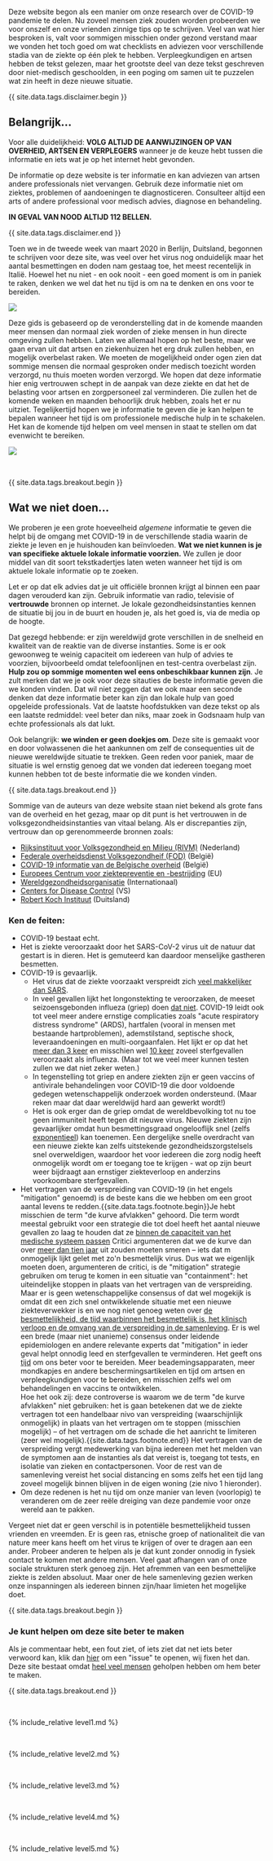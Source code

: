 Deze website begon als een manier om onze research over de COVID-19 pandemie te delen. Nu zoveel mensen ziek zouden worden probeerden we voor onszelf en onze vrienden zinnige tips op te schrijven.  Veel van wat hier besproken is, valt voor sommigen misschien onder gezond verstand maar we vonden het toch goed om wat checklists en adviezen voor verschillende stadia van de ziekte op één plek te hebben. Verpleegkundigen en artsen hebben de tekst gelezen, maar het grootste deel van deze tekst geschreven door niet-medisch geschoolden, in een poging om samen uit te puzzelen wat zin heeft in deze nieuwe situatie. 

{{ site.data.tags.disclaimer.begin }}

## Belangrijk...

Voor alle duidelijkheid: **VOLG ALTIJD DE AANWIJZINGEN OP VAN OVERHEID, ARTSEN EN VERPLEGERS** wanneer je de keuze hebt tussen die informatie en iets wat je op het internet hebt gevonden.

De informatie op deze website is ter informatie en kan adviezen van artsen andere professionals niet vervangen. Gebruik deze informatie niet om ziektes, problemen of aandoeningen te diagnosticeren. Consulteer altijd een arts of andere professional voor medisch advies, diagnose en behandeling.

**IN GEVAL VAN NOOD ALTIJD 112 BELLEN.**

{{ site.data.tags.disclaimer.end }}

Toen we in de tweede week van maart 2020 in Berlijn, Duitsland, begonnen te schrijven voor deze site, was veel over het virus nog onduidelijk maar het aantal besmettingen en doden nam gestaag toe, het meest recentelijk in Italië. Hoewel het nu niet - en ook nooit - een goed moment is om in paniek te raken, denken we wel dat het nu tijd is om na te denken en ons voor te bereiden.

![](/images/virus.png)

Deze gids is gebaseerd op de veronderstelling dat in de komende maanden meer mensen dan normaal ziek worden of zieke mensen in hun directe omgeving zullen hebben. Laten we allemaal hopen op het beste, maar we gaan ervan uit dat artsen en ziekenhuizen het erg druk zullen hebben, en mogelijk overbelast raken. We moeten de mogelijkheid onder ogen zien dat sommige mensen die normaal gesproken onder medisch toezicht worden verzorgd, nu thuis moeten worden verzorgd.  We hopen dat deze informatie hier enig vertrouwen schept in de aanpak van deze ziekte en dat het de belasting voor artsen en zorgpersoneel zal verminderen. Die zullen het de komende weken en maanden behoorlijk druk hebben, zoals het er nu uitziet. Tegelijkertijd hopen we je informatie te geven die je kan helpen te bepalen wanneer het tijd is om professionele medische hulp in te schakelen. Het kan de komende tijd helpen om veel mensen in staat te stellen om dat evenwicht te bereiken.

[![](/images/treat-at-home.png)](https://www.statnews.com/2020/03/21/coronavirus-plea-from-italy-treat-patients-at-home/)

&nbsp;

{{ site.data.tags.breakout.begin }}

## Wat we niet doen...

We proberen je een grote hoeveelheid *algemene* informatie te geven die helpt bij de omgang met COVID-19 in de verschillende stadia waarin de ziekte je leven en je huishouden kan beïnvloeden. **Wat we niet kunnen is je van specifieke aktuele lokale informatie voorzien.** We zullen je door middel van dit soort tekstkadertjes laten weten wanneer het tijd is om aktuele lokale informatie op te zoeken.

Let er op dat elk advies dat je uit officiële bronnen krijgt al binnen een paar dagen verouderd kan zijn. Gebruik informatie van radio, televisie of **vertrouwde** bronnen op internet. Je lokale gezondheidsinstanties kennen de situatie bij jou in de buurt en houden je, als het goed is, via de media op de hoogte.

Dat gezegd hebbende: er zijn wereldwijd grote verschillen in de snelheid en kwaliteit van de reaktie van de diverse instanties. Some is er ook gewoonweg te weinig capaciteit om iedereen van hulp of advies te voorzien, bijvoorbeeld omdat telefoonlijnen en test-centra overbelast zijn. **Hulp zou op sommige momenten wel eens onbeschikbaar kunnen zijn**. Je zult merken dat we je ook voor deze sitauties de beste informatie geven die we konden vinden. Dat wil niet zeggen dat we ook maar een seconde denken dat deze informatie beter kan zijn dan lokale hulp van goed opgeleide professionals. Vat de laatste hoofdstukken van deze tekst op als een laatste redmiddel: veel beter dan niks, maar zoek in Godsnaam hulp van echte professionals als dat lukt.

Ook belangrijk: **we winden er geen doekjes om**. Deze site is gemaakt voor en door volwassenen die het aankunnen om zelf de consequenties uit de nieuwe wereldwijde situatie te trekken. Geen reden voor paniek, maar de situatie is wel ernstig genoeg dat we vonden dat iedereen toegang moet kunnen hebben tot de beste informatie die we konden vinden. 

{{ site.data.tags.breakout.end }}

Sommige van de auteurs van deze website staan niet bekend als grote fans van de overheid en het gezag, maar op dit punt is het vertrouwen in de volksgezondheidsinstanties van vitaal belang. Als er discrepanties zijn, vertrouw dan op gerenommeerde bronnen zoals:

* [Rijksinstituut voor Volksgezondheid en Milieu (RIVM)](https://www.rivm.nl) (Nederland)
* [Federale overheidsdienst Volksgezondheif (FOD)](https://www.health.belgium.be/nl) (België)
* [COVID-19 informatie van de Belgische overheid](https://www.info-coronavirus.be/nl/) (België)
* [Europees Centrum voor ziektepreventie en -bestrijding](https://www.ecdc.europa.eu/en) (EU)
* [Wereldgezondheidsorganisatie](https://www.who.int/emergencies/diseases/novel-coronavirus-2019) (Internationaal)
* [Centers for Disease Control](https://www.cdc.gov/coronavirus/2019-ncov/index.html) (VS)
* [Robert Koch Instituut](https://www.rki.de/DE/Content/InfAZ/N/Neuartiges_Coronavirus/nCoV.html) (Duitsland)


### Ken de feiten: 

* COVID-19 bestaat echt.
* Het is ziekte veroorzaakt door het SARS-CoV-2 virus uit de natuur dat gestart is in dieren. Het is gemuteerd kan daardoor menselijke gastheren besmetten.
* COVID-19 is gevaarlijk.
  * Het virus dat de ziekte voorzaakt verspreidt zich [veel makkelijker dan SARS](https://www.nature.com/articles/d41586-020-00660-x).
  * In veel gevallen lijkt het longonstekting te veroorzaken, de meeset seizoensgebonden influeza (griep) doen [dat niet](https://www.lung.org/lung-health-diseases/lung-disease-lookup/pneumonia/what-is-the-connection). COVID-19 leidt ook tot veel meer andere ernstige complicaties zoals "acute respiratory distress syndrome" (ARDS), hartfalen (vooral in mensen met bestaande hartproblemen), ademstilstand, septische shock, leveraandoeningen en multi-oorgaanfalen. Het lijkt er op dat het [meer dan 3 keer](https://www.who.int/dg/speeches/detail/who-director-general-s-opening-remarks-at-the-media-briefing-on-covid-19---3-march-2020) en misschien wel [10 keer](https://www.reuters.com/video/watch/idOVC4M5QSF) zoveel sterfgevallen veroorzaakt als influenza. (Maar tot we veel meer kunnen testen zullen we dat niet zeker weten.) 
  * In tegenstelling tot griep en andere ziekten zijn er geen vaccins of antivirale behandelingen voor COVID-19 die door voldoende gedegen wetenschappelijk onderzoek worden ondersteund. (Maar reken maar dat daar wereldwijd hard aan gewerkt wordt!)
  * Het is ook erger dan de griep omdat de wereldbevolking tot nu toe geen immuniteit heeft tegen dit nieuwe virus. Nieuwe ziekten zijn gevaarlijker omdat hun besmettingsgraad ongelooflijk snel (zelfs [exponentieel](https://www.youtube.com/watch?v=O133ppiVnWY)) kan toenemen. Een dergelijke snelle overdracht van een nieuwe ziekte kan zelfs uitstekende gezondheidszorgstelsels snel overweldigen, waardoor het voor iedereen die zorg nodig heeft onmogelijk wordt om er toegang toe te krijgen - wat op zijn beurt weer bijdraagt aan ernstiger ziekteverloop en anderzins voorkoombare sterfgevallen. 
* Het vertragen van de verspreiding van COVID-19 (in het engels "mitigation" genoemd) is de beste kans die we hebben om een groot aantal levens te redden.{{site.data.tags.footnote.begin}}Je hebt misschien de term "de kurve afvlakken" gehoord. Die term wordt meestal gebruikt voor een strategie die tot doel heeft het aantal nieuwe gevallen zo laag te houden dat ze [binnen de capaciteit van het medische systeem passen](https://www.nytimes.com/article/flatten-curve-coronavirus.html) Critici argumenteren dat we de kurve dan over [meer dan tien jaar](https://medium.com/@joschabach/flattening-the-curve-is-a-deadly-delusion-eea324fe9727) uit zouden moeten smeren – iets dat m
onmogelijk lijkt gelet met zo'n besmettelijk virus. Dus wat we eigenlijk moeten doen, argumenteren de critici, is de "mitigation" strategie gebruiken om terug te komen in een situatie van "containment": het uiteindelijke stoppen in plaats van het vertragen van de verspreiding. <br> Maar er is geen wetenschappelijke consensus of dat wel mogekijk is omdat dit een zich snel ontwikkelende situatie met een nieuwe ziekteverwekker is en we nog niet genoeg weten over [de besmettelijkheid, de tijd waarbinnen het besmettelijk is, het klinisch verloop en de omvang van de verspreiding in de samenleving](https://www.ncbi.nlm.nih.gov/pubmed/32145768). Er is wel een brede (maar niet unanieme) consensus onder leidende epidemiologen en andere relevante experts dat "mitigation" in ieder geval helpt onnodig leed en sterfgevallen te verminderen. Het geeft ons [tijd](https://medium.com/@tomaspueyo/coronavirus-act-today-or-people-will-die-f4d3d9cd99ca) om ons beter voor te bereiden. Meer beademingsapparaten, meer mondkapjes en andere beschermingsartikelen en tijd om artsen en verpleegkundigen voor te bereiden, en misschien zelfs wel om behandelingen en vaccins te ontwikkelen.<br>Hoe het ook zij: deze controverse is waarom we de term "de kurve afvlakken" niet gebruiken: het is gaan betekenen dat we de ziekte vertragen tot een handelbaar nivo van verspreiding (waarschijnlijk onmogelijk) in plaats van het vertragen om te stoppen (misschien mogelijk) – of het vertragen om de schade die het aanricht te limiteren (zeer wel mogelijk).{{site.data.tags.footnote.end}} Het vertragen van de verspreiding vergt medewerking van bijna iedereen met het melden van de symptomen aan de instanties als dat vereist is, toegang tot tests, en isolatie van zieken en contactpersonen. Voor de rest van de samenleving vereist het social distancing en soms zelfs het een tijd lang zoveel mogelijk binnen blijven in de eigen woning (zie nivo 1 hieronder).
* Om deze redenen is het nu tijd om onze manier van leven (voorlopig) te veranderen om de zeer reële dreiging van deze pandemie voor onze wereld aan te pakken. 

Vergeet niet dat er geen verschil is in potentiële besmettelijkheid tussen vrienden en vreemden. Er is geen ras, etnische groep of nationaliteit die van nature meer kans heeft om het virus te krijgen of over te dragen aan een ander. Probeer anderen te helpen als je dat kunt zonder onnodig in fysiek contact te komen met andere mensen. Veel gaat afhangen van of onze sociale strukturen sterk genoeg zijn. Het afremmen van een besmettelijke ziekte is zelden absoluut. Maar oner de hele samenleving gezien werken onze inspanningen als iedereen binnen zijn/haar limieten het mogelijke doet.

{{ site.data.tags.breakout.begin }}

### Je kunt helpen om deze site beter te maken

Als je commentaar hebt, een fout ziet, of iets ziet dat net iets beter verwoord kan, klik dan [hier](https://github.com/covid-at-home/covid-at-home.github.io/issues/new) om een "issue" te openen, wij fixen het dan. Deze site bestaat omdat [heel veel mensen](/about) geholpen hebben om hem beter te maken. 

{{ site.data.tags.breakout.end }}

&nbsp; 

{% include_relative level1.md %}

&nbsp; 

{% include_relative level2.md %}

&nbsp; 
 
{% include_relative level3.md %}
            
&nbsp; 
 
{% include_relative level4.md %}
        
&nbsp; 
 
{% include_relative level5.md %}
